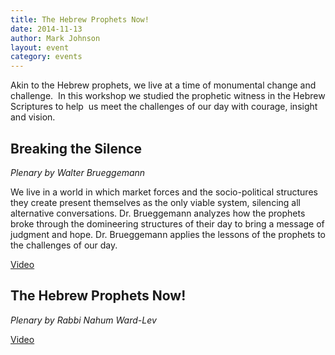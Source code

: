 ```yaml
---
title: The Hebrew Prophets Now!
date: 2014-11-13
author: Mark Johnson
layout: event
category: events
---
```

Akin to the Hebrew prophets, we live at a time of monumental change and challenge.  In this workshop we studied the prophetic witness in the Hebrew Scriptures to help  us meet the challenges of our day with courage, insight and vision.

## Breaking the Silence

_Plenary by Walter Brueggemann_

We live in a world in which market forces and the socio-political structures they create present themselves as the only viable system, silencing all alternative conversations. Dr. Brueggemann analyzes how the prophets broke through the domineering structures of their day to bring a message of judgment and hope. Dr. Brueggemann applies the lessons of the prophets to the challenges of our day.

<a class="button tiny hollow" href="https://www.youtube.com/watch?v=MxV6l12v8uQ">Video</a>

## The Hebrew Prophets Now!

_Plenary by Rabbi Nahum Ward-Lev_

<a class="button tiny hollow" href="https://www.youtube.com/watch?v=1Sxic3opgiY">Video</a>
